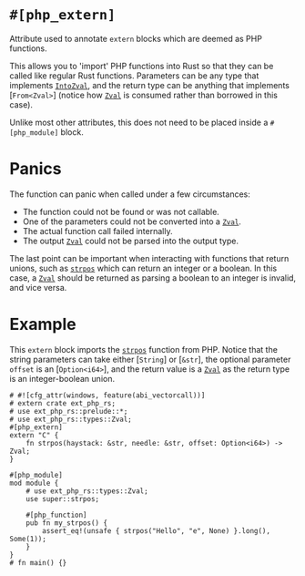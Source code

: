 # `#[php_extern]`

Attribute used to annotate `extern` blocks which are deemed as PHP
functions.

This allows you to 'import' PHP functions into Rust so that they can be
called like regular Rust functions. Parameters can be any type that
implements [`IntoZval`], and the return type can be anything that implements
[`From<Zval>`] (notice how [`Zval`] is consumed rather than borrowed in this
case).

Unlike most other attributes, this does not need to be placed inside a
`#[php_module]` block.

# Panics

The function can panic when called under a few circumstances:

* The function could not be found or was not callable.
* One of the parameters could not be converted into a [`Zval`].
* The actual function call failed internally.
* The output [`Zval`] could not be parsed into the output type.

The last point can be important when interacting with functions that return
unions, such as [`strpos`] which can return an integer or a boolean. In this
case, a [`Zval`] should be returned as parsing a boolean to an integer is
invalid, and vice versa.

# Example

This `extern` block imports the [`strpos`] function from PHP. Notice that
the string parameters can take either [`String`] or [`&str`], the optional
parameter `offset` is an [`Option<i64>`], and the return value is a [`Zval`]
as the return type is an integer-boolean union.

```rust,no_run
# #![cfg_attr(windows, feature(abi_vectorcall))]
# extern crate ext_php_rs;
# use ext_php_rs::prelude::*;
# use ext_php_rs::types::Zval;
#[php_extern]
extern "C" {
    fn strpos(haystack: &str, needle: &str, offset: Option<i64>) -> Zval;
}

#[php_module]
mod module {
    # use ext_php_rs::types::Zval;
    use super::strpos;

    #[php_function]
    pub fn my_strpos() {
        assert_eq!(unsafe { strpos("Hello", "e", None) }.long(), Some(1));
    }
}
# fn main() {}
```

[`strpos`]: https://www.php.net/manual/en/function.strpos.php
[`IntoZval`]: crate::convert::IntoZval
[`Zval`]: crate::types::Zval
